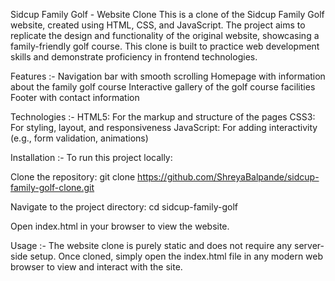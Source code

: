 Sidcup Family Golf - Website Clone
This is a clone of the Sidcup Family Golf website, created using HTML, CSS, and JavaScript. The project aims to replicate the design and functionality of the original website, showcasing a family-friendly golf course. This clone is built to practice web development skills and demonstrate proficiency in frontend technologies.

Features :-
Navigation bar with smooth scrolling
Homepage with information about the family golf course
Interactive gallery of the golf course facilities
Footer with  contact information

Technologies :-
HTML5: For the markup and structure of the pages
CSS3: For styling, layout, and responsiveness
JavaScript: For adding interactivity (e.g., form validation, animations)

Installation :-
To run this project locally:

Clone the repository:
git clone https://github.com/ShreyaBalpande/sidcup-family-golf-clone.git

Navigate to the project directory:
cd sidcup-family-golf

Open index.html in your browser to view the website.

Usage :-
The website clone is purely static and does not require any server-side setup. Once cloned, simply open the index.html file in any modern web browser to view and interact with the site.
